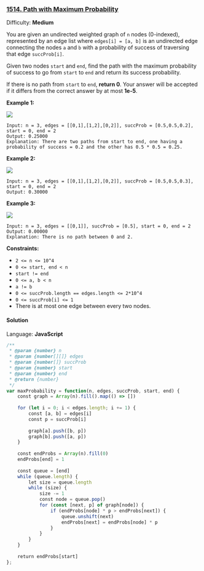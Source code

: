 ### [1514\. Path with Maximum Probability](https://leetcode.com/problems/path-with-maximum-probability/)

Difficulty: **Medium**


You are given an undirected weighted graph of `n` nodes (0-indexed), represented by an edge list where `edges[i] = [a, b]` is an undirected edge connecting the nodes `a` and `b` with a probability of success of traversing that edge `succProb[i]`.

Given two nodes `start` and `end`, find the path with the maximum probability of success to go from `start` to `end` and return its success probability.

If there is no path from `start` to `end`, **return 0**. Your answer will be accepted if it differs from the correct answer by at most **1e-5**.

**Example 1:**

**![](https://assets.leetcode.com/uploads/2019/09/20/1558_ex1.png)**

```
Input: n = 3, edges = [[0,1],[1,2],[0,2]], succProb = [0.5,0.5,0.2], start = 0, end = 2
Output: 0.25000
Explanation: There are two paths from start to end, one having a probability of success = 0.2 and the other has 0.5 * 0.5 = 0.25.
```

**Example 2:**

**![](https://assets.leetcode.com/uploads/2019/09/20/1558_ex2.png)**

```
Input: n = 3, edges = [[0,1],[1,2],[0,2]], succProb = [0.5,0.5,0.3], start = 0, end = 2
Output: 0.30000
```

**Example 3:**

**![](https://assets.leetcode.com/uploads/2019/09/20/1558_ex3.png)**

```
Input: n = 3, edges = [[0,1]], succProb = [0.5], start = 0, end = 2
Output: 0.00000
Explanation: There is no path between 0 and 2.
```

**Constraints:**

*   `2 <= n <= 10^4`
*   `0 <= start, end < n`
*   `start != end`
*   `0 <= a, b < n`
*   `a != b`
*   `0 <= succProb.length == edges.length <= 2*10^4`
*   `0 <= succProb[i] <= 1`
*   There is at most one edge between every two nodes.


#### Solution

Language: **JavaScript**

```javascript
/**
 * @param {number} n
 * @param {number[][]} edges
 * @param {number[]} succProb
 * @param {number} start
 * @param {number} end
 * @return {number}
 */
var maxProbability = function(n, edges, succProb, start, end) {
    const graph = Array(n).fill().map(() => [])
    
    for (let i = 0; i < edges.length; i += 1) {
        const [a, b] = edges[i]
        const p = succProb[i]
        
        graph[a].push([b, p])
        graph[b].push([a, p])
    }
    
    const endProbs = Array(n).fill(0)
    endProbs[end] = 1
    
    const queue = [end]
    while (queue.length) {
        let size = queue.length
        while (size) {
            size -= 1
            const node = queue.pop()
            for (const [next, p] of graph[node]) {
                if (endProbs[node] * p > endProbs[next]) {
                    queue.unshift(next)
                    endProbs[next] = endProbs[node] * p
                }
            }
        }
    }
    
    return endProbs[start]
};
```